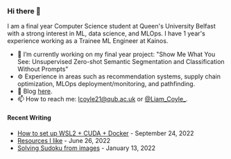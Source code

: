 ### Hi there 👋

I am a final year Computer Science student at Queen's University Belfast with a strong interest in ML, data science, and MLOps. I have 1 year's experience working as a Trainee ML Engineer at Kainos.

- 🔭 I’m currently working on my final year project: "Show Me What You See: Unsupervised Zero-shot Semantic Segmentation and Classification Without Prompts"
- ⚙️ Experience in areas such as recommendation systems, supply chain optimization, MLOps deployment/monitoring, and pathfinding.
- 📝 Blog [here](https://liam-coyle.github.io/blog/).
- 📫 How to reach me: lcoyle21@qub.ac.uk or [@Liam_Coyle_](https://twitter.com/Liam_Coyle_).

#### Recent Writing
- [How to set up WSL2 + CUDA + Docker](https://liam-coyle.github.io/blog/posts/wsl2_cuda_docker/) - September 24, 2022
- [Resources I like](https://liam-coyle.github.io/blog/posts/resources-i-like/) - June 26, 2022
- [Solving Sudoku from images](https://liam-coyle.github.io/blog/posts/sudoku/) - January 13, 2022
